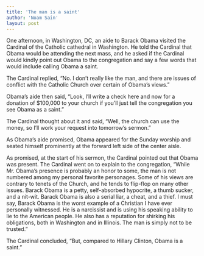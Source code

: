 ```yaml
---
title: 'The man is a saint'
author: 'Noam Sain'
layout: post
---
```


One afternoon, in Washington, DC, an aide to Barack Obama visited the Cardinal of the Catholic cathedral in Washington. He told the Cardinal that Obama would be attending the next mass, and he asked if the Cardinal would kindly point out Obama to the congregation and say a few words that would include calling Obama a saint.

The Cardinal replied, “No. I don’t really like the man, and there are issues of conflict with the Catholic Church over certain of Obama’s views.”

Obama’s aide then said, “Look, I’ll write a check here and now for a donation of $100,000 to your church if you’ll just tell the congregation you see Obama as a saint.”

The Cardinal thought about it and said, “Well, the church can use the money, so I’ll work your request into tomorrow’s sermon.”

As Obama’s aide promised, Obama appeared for the Sunday worship and seated himself prominently at the forward left side of the center aisle.

As promised, at the start of his sermon, the Cardinal pointed out that Obama was present. The Cardinal went on to explain to the congregation, “While Mr. Obama’s presence is probably an honor to some, the man is not numbered among my personal favorite personages. Some of his views are contrary to tenets of the Church, and he tends to flip-flop on many other issues. Barack Obama is a petty, self-absorbed hypocrite, a thumb sucker, and a nit-wit. Barack Obama is also a serial liar, a cheat, and a thief. I must say, Barack Obama is the worst example of a Christian I have ever personally witnessed. He is a narcissist and is using his speaking ability to lie to the American people. He also has a reputation for shirking his obligations, both in Washington and in Illinois. The man is simply not to be trusted.”

The Cardinal concluded, “But, compared to Hillary Clinton, Obama is a saint.”